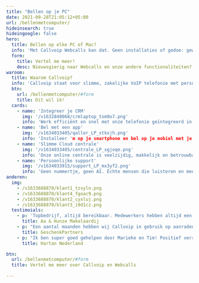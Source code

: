 ```yaml
---
title: "Bellen op je PC"
date: 2021-09-28T21:05:12+05:00
url: /bellenmetcomputer/
hideinsearch: true
hideingoogle: false
hero:
  title: Bellen op elke PC of Mac?
  info: 'Met Callvoip Webcalls kan dat. Geen installaties of gedoe: gewoon inloggen en bellen maar. Werkt altijd en overal.'
  form:
    title: Vertel me meer!
    desc: Nieuwsgierig naar Webcalls en onze andere functionaliteiten?
waroom:
  title: Waarom Callvoip?
  info: 'Callvoip staat voor slimme, zakelijke VoIP telefonie met persoonlijke service. Een greep uit de mogelijkheden:'
  btn:
    url: /bellenmetcomputer/#form
    title: Dit wil ik!
  cards:
    - name: 'Integreer je CRM'
      img: '/v1632848068/crmlaptop_tom9o7.png'
      info: 'Werk efficiënt en snel met onze telefonie geïntegreerd in jouw CRM. <a href="https://www.callvoip.nl/telefonie/integratie/">Lees meer</a>.'
    - name: 'Bel met een app'
      img: '/v1634033405/qaller_LP_xtkxjh.png'
      info: 'Installeer 'm op je smartphone en bel op je mobiel met je vaste nummer.<a href="https://www.callvoip.nl/telefonie/vastmobiel/">Lees meer</a>.'
    - name: 'Slimme Cloud centrale'
      img: '/v1634033405/centrale_LP_xgjoqe.png'
      info: 'Onze online centrale is veelzijdig, makkelijk en betrouwbaar.<a href="https://www.callvoip.nl/telefonie/hostedvoip/">Lees meer</a>.'
    - name: 'Persoonlijke support'
      img: '/v1634033915/support_LP_mx3yf2.png'
      info: 'Geen nummertje, geen AI. Échte mensen die luisteren en meedenken.<a href="https://www.callvoip.nl/overons/hetbedrijf/">Lees meer</a>.'
anderen:
  img:
    - /v1633688870/klant1_tzvyln.png
    - /v1633688870/klant4_fgoac9.png
    - /v1633688870/klant2_cyxluj.png
    - /v1633688870/klant3_i9d1cz.png
  testimoials:
    - p: 'Topbedrijf, altijd bereikbaar. Medewerkers hebben altijd een oplossing voor een probleem en zijn erg behulpzaam. Aanrader!'
      title: Aa & Hunze Makelaardij
    - p: "Een aantal maanden hebben wij Callvoip in gebruik op aanraden van een ander bedrijf. Tot op de dag van vandaag geen moment spijt van. Kwaliteit is goed, persoonlijke aandacht is erg hoog en ze denken graag met je mee."
      title: GeschenkPartners
    - p: "Ik ben super goed geholpen door Marieke en Tim! Positief verrast door het meedenken en de verleende service. Echt top, waren alle bedrijven maar zo! Ik ga jullie zeker aanbevelen. Veel dank en op naar een mooie telefonie toekomst samen."
      title: Hartan Nederland

btn:
  url: /bellenmetcomputer/#form
  title: Vertel me meer over Callvoip en Webcalls
  
---
```

